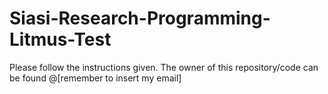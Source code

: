 # Siasi-Research-Programming-Litmus-Test
Please follow the instructions given. The owner of this repository/code can be found @[remember to insert my email]
